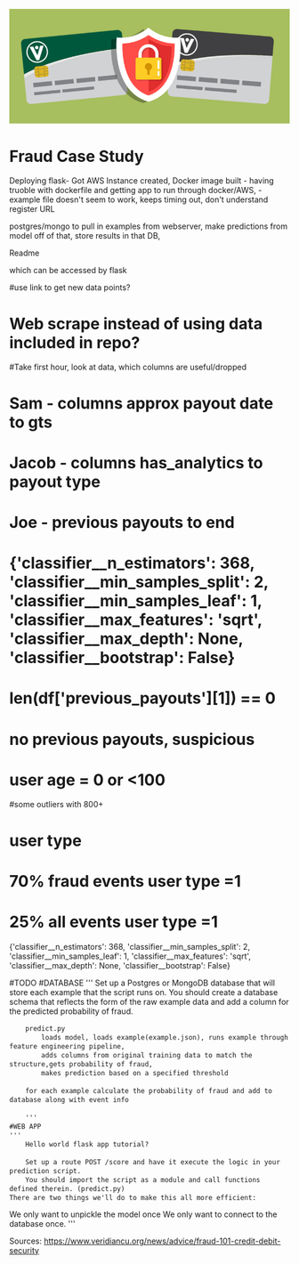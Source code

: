 
<p>
<img src="images/CardFraud.jpg" width="600">
<p>

# Fraud Case Study

Deploying flask-
    Got AWS Instance created, 
    Docker image built 
        - having truoble with dockerfile and getting app to run through docker/AWS, 
        - example file doesn't seem to work, keeps timing out, don't understand register URL

postgres/mongo to pull in examples from webserver, make predictions from model off of that, store results in that DB,

Readme

which can be accessed by flask


#use link to get new data points?
#   Web scrape instead of using data included in repo?

#Take first hour, look at data, which columns are useful/dropped


# Sam - columns approx payout date to gts
# Jacob - columns has_analytics to payout type
# Joe - previous payouts to end
    
# {'classifier__n_estimators': 368, 'classifier__min_samples_split': 2, 'classifier__min_samples_leaf': 1, 'classifier__max_features': 'sqrt', 'classifier__max_depth': None, 'classifier__bootstrap': False}
# len(df['previous_payouts'][1]) == 0
# no previous payouts, suspicious

# user age = 0 or <100
#some outliers with 800+

# user type
# 70% fraud events user type =1
# 25% all events user type =1


{'classifier__n_estimators': 368, 'classifier__min_samples_split': 2, 'classifier__min_samples_leaf': 1,
    'classifier__max_features': 'sqrt', 'classifier__max_depth': None, 'classifier__bootstrap': False}

#TODO
    #DATABASE
        '''
        Set up a Postgres or MongoDB database that will store each example that the script runs on. 
        You should create a database schema that reflects the form of the raw example data and add a 
        column for the predicted probability of fraud.

        predict.py 
            loads model, loads example(example.json), runs example through feature engineering pipeline,
            adds columns from original training data to match the structure,gets probability of fraud,
            makes prediction based on a specified threshold
        
        for each example calculate the probability of fraud and add to database along with event info
        
        '''
    #WEB APP
    '''
        Hello world flask app tutorial?
        
        Set up a route POST /score and have it execute the logic in your prediction script. 
        You should import the script as a module and call functions defined therein. (predict.py)
    There are two things we'll do to make this all more efficient:

We only want to unpickle the model once
We only want to connect to the database once.
    '''

Sources:
https://www.veridiancu.org/news/advice/fraud-101-credit-debit-security